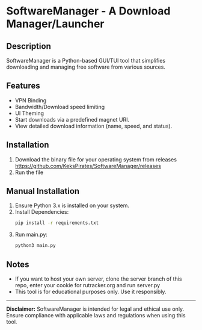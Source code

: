 # SoftwareManager - A Download Manager/Launcher

## Description
SoftwareManager is a Python-based GUI/TUI tool that simplifies downloading and managing free software from various sources.

## Features
- VPN Binding
- Bandwidth/Download speed limiting
- UI Theming
- Start downloads via a predefined magnet URI.
- View detailed download information (name, speed, and status).

## Installation
1. Download the binary file for your operating system from releases
   https://github.com/KeksPirates/SoftwareManager/releases
2. Run the file

## Manual Installation
1. Ensure Python 3.x is installed on your system.
2. Install Dependencies:
   ```bash
   pip install -r requirements.txt
   ```
3. Run main.py:
   ```bash
   python3 main.py
   ```

## Notes
- If you want to host your own server, clone the server branch of this repo, enter your cookie for rutracker.org and run server.py
- This tool is for educational purposes only. Use it responsibly.

---

**Disclaimer:** SoftwareManager is intended for legal and ethical use only. Ensure compliance with applicable laws and regulations when using this tool.

